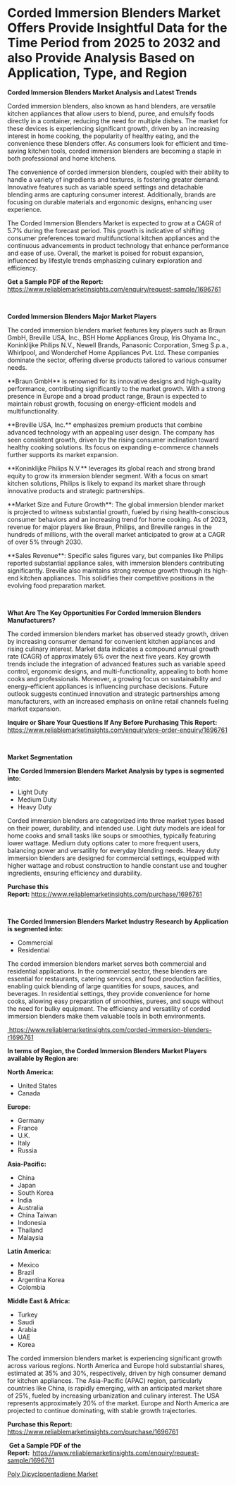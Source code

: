 <p><h1>Corded Immersion Blenders Market Offers Provide Insightful Data for the Time Period from 2025 to 2032 and also Provide Analysis Based on Application, Type, and Region</h1></p><p><strong>Corded Immersion Blenders Market Analysis and Latest Trends</strong></p>
<p><p>Corded immersion blenders, also known as hand blenders, are versatile kitchen appliances that allow users to blend, puree, and emulsify foods directly in a container, reducing the need for multiple dishes. The market for these devices is experiencing significant growth, driven by an increasing interest in home cooking, the popularity of healthy eating, and the convenience these blenders offer. As consumers look for efficient and time-saving kitchen tools, corded immersion blenders are becoming a staple in both professional and home kitchens.</p><p>The convenience of corded immersion blenders, coupled with their ability to handle a variety of ingredients and textures, is fostering greater demand. Innovative features such as variable speed settings and detachable blending arms are capturing consumer interest. Additionally, brands are focusing on durable materials and ergonomic designs, enhancing user experience.</p><p>The Corded Immersion Blenders Market is expected to grow at a CAGR of 5.7% during the forecast period. This growth is indicative of shifting consumer preferences toward multifunctional kitchen appliances and the continuous advancements in product technology that enhance performance and ease of use. Overall, the market is poised for robust expansion, influenced by lifestyle trends emphasizing culinary exploration and efficiency.</p></p>
<p><strong>Get a Sample PDF of the Report:&nbsp;</strong> <a href="https://www.reliablemarketinsights.com/enquiry/request-sample/1696761?utm_campaign=3204&utm_medium=2&utm_source=Github&utm_content=ia&utm_term=27032025&utm_id=corded-immersion-blenders">https://www.reliablemarketinsights.com/enquiry/request-sample/1696761</a></p>
<p>&nbsp;</p>
<p><strong>Corded Immersion Blenders Major Market Players</strong></p>
<p><p>The corded immersion blenders market features key players such as Braun GmbH, Breville USA, Inc., BSH Home Appliances Group, Iris Ohyama Inc., Koninklijke Philips N.V., Newell Brands, Panasonic Corporation, Smeg S.p.a., Whirlpool, and Wonderchef Home Appliances Pvt. Ltd. These companies dominate the sector, offering diverse products tailored to various consumer needs.</p><p>**Braun GmbH** is renowned for its innovative designs and high-quality performance, contributing significantly to the market growth. With a strong presence in Europe and a broad product range, Braun is expected to maintain robust growth, focusing on energy-efficient models and multifunctionality.</p><p>**Breville USA, Inc.** emphasizes premium products that combine advanced technology with an appealing user design. The company has seen consistent growth, driven by the rising consumer inclination toward healthy cooking solutions. Its focus on expanding e-commerce channels further supports its market expansion.</p><p>**Koninklijke Philips N.V.** leverages its global reach and strong brand equity to grow its immersion blender segment. With a focus on smart kitchen solutions, Philips is likely to expand its market share through innovative products and strategic partnerships.</p><p>**Market Size and Future Growth**: The global immersion blender market is projected to witness substantial growth, fueled by rising health-conscious consumer behaviors and an increasing trend for home cooking. As of 2023, revenue for major players like Braun, Philips, and Breville ranges in the hundreds of millions, with the overall market anticipated to grow at a CAGR of over 5% through 2030.</p><p>**Sales Revenue**: Specific sales figures vary, but companies like Philips reported substantial appliance sales, with immersion blenders contributing significantly. Breville also maintains strong revenue growth through its high-end kitchen appliances. This solidifies their competitive positions in the evolving food preparation market.</p></p>
<p>&nbsp;</p>
<p><strong>What Are The Key Opportunities For Corded Immersion Blenders Manufacturers?</strong></p>
<p><p>The corded immersion blenders market has observed steady growth, driven by increasing consumer demand for convenient kitchen appliances and rising culinary interest. Market data indicates a compound annual growth rate (CAGR) of approximately 6% over the next five years. Key growth trends include the integration of advanced features such as variable speed control, ergonomic designs, and multi-functionality, appealing to both home cooks and professionals. Moreover, a growing focus on sustainability and energy-efficient appliances is influencing purchase decisions. Future outlook suggests continued innovation and strategic partnerships among manufacturers, with an increased emphasis on online retail channels fueling market expansion.</p></p>
<p><strong>Inquire or Share Your Questions If Any Before Purchasing This Report:</strong> <a href="https://www.reliablemarketinsights.com/enquiry/pre-order-enquiry/1696761?utm_campaign=3204&utm_medium=2&utm_source=Github&utm_content=ia&utm_term=27032025&utm_id=corded-immersion-blenders">https://www.reliablemarketinsights.com/enquiry/pre-order-enquiry/1696761</a></p>
<p>&nbsp;</p>
<p><strong>Market Segmentation</strong></p>
<p><strong>The Corded Immersion Blenders Market Analysis by types is segmented into:</strong></p>
<p><ul><li>Light Duty</li><li>Medium Duty</li><li>Heavy Duty</li></ul></p>
<p><p>Corded immersion blenders are categorized into three market types based on their power, durability, and intended use. Light duty models are ideal for home cooks and small tasks like soups or smoothies, typically featuring lower wattage. Medium duty options cater to more frequent users, balancing power and versatility for everyday blending needs. Heavy duty immersion blenders are designed for commercial settings, equipped with higher wattage and robust construction to handle constant use and tougher ingredients, ensuring efficiency and durability.</p></p>
<p><strong>Purchase this Report:&nbsp;</strong><a href="https://www.reliablemarketinsights.com/purchase/1696761?utm_campaign=3204&utm_medium=2&utm_source=Github&utm_content=ia&utm_term=27032025&utm_id=corded-immersion-blenders">https://www.reliablemarketinsights.com/purchase/1696761</a></p>
<p>&nbsp;</p>
<p><strong>The Corded Immersion Blenders Market Industry Research by Application is segmented into:</strong></p>
<p><ul><li>Commercial</li><li>Residential</li></ul></p>
<p><p>The corded immersion blenders market serves both commercial and residential applications. In the commercial sector, these blenders are essential for restaurants, catering services, and food production facilities, enabling quick blending of large quantities for soups, sauces, and beverages. In residential settings, they provide convenience for home cooks, allowing easy preparation of smoothies, purees, and soups without the need for bulky equipment. The efficiency and versatility of corded immersion blenders make them valuable tools in both environments.</p></p>
<p><a href="https://www.reliablemarketinsights.com/corded-immersion-blenders-r1696761?utm_campaign=3204&utm_medium=2&utm_source=Github&utm_content=ia&utm_term=27032025&utm_id=corded-immersion-blenders">&nbsp;https://www.reliablemarketinsights.com/corded-immersion-blenders-r1696761</a></p>
<p><strong>In terms of Region, the Corded Immersion Blenders Market Players available by Region are:</strong></p>
<p>
    <p> <strong> North America: </strong>
        <ul>
            <li>United States</li>
            <li>Canada</li>
        </ul>
        </p> 
    <p> <strong> Europe: </strong>
        <ul>
            <li>Germany</li>
            <li>France</li>
            <li>U.K.</li>
            <li>Italy</li>
            <li>Russia</li>
        </ul>
        </p> 
    <p> <strong> Asia-Pacific: </strong>
        <ul>
            <li>China</li>
            <li>Japan</li>
            <li>South Korea</li>
            <li>India</li>
            <li>Australia</li>
            <li>China Taiwan</li>
            <li>Indonesia</li>
            <li>Thailand</li>
            <li>Malaysia</li>
        </ul>
        </p> 
    <p> <strong> Latin America: </strong>
        <ul>
            <li>Mexico</li>
            <li>Brazil</li>
            <li>Argentina Korea</li>
            <li>Colombia</li>
        </ul>
        </p> 
    <p> <strong> Middle East & Africa: </strong>
        <ul>
            <li>Turkey</li>
            <li>Saudi</li>
            <li>Arabia</li>
            <li>UAE</li>
            <li>Korea</li>
        </ul>
    </p>
    </p>
<p><p>The corded immersion blenders market is experiencing significant growth across various regions. North America and Europe hold substantial shares, estimated at 35% and 30%, respectively, driven by high consumer demand for kitchen appliances. The Asia-Pacific (APAC) region, particularly countries like China, is rapidly emerging, with an anticipated market share of 25%, fueled by increasing urbanization and culinary interest. The USA represents approximately 20% of the market. Europe and North America are projected to continue dominating, with stable growth trajectories.</p></p>
<p><strong>Purchase this Report: </strong><a href="https://www.reliablemarketinsights.com/purchase/1696761?utm_campaign=3204&utm_medium=2&utm_source=Github&utm_content=ia&utm_term=27032025&utm_id=corded-immersion-blenders">https://www.reliablemarketinsights.com/purchase/1696761</a></p>
<p>&nbsp;<strong>Get a Sample PDF of the Report:&nbsp;&nbsp;</strong><a href="https://www.reliablemarketinsights.com/enquiry/request-sample/1696761?utm_campaign=3204&utm_medium=2&utm_source=Github&utm_content=ia&utm_term=27032025&utm_id=corded-immersion-blenders">https://www.reliablemarketinsights.com/enquiry/request-sample/1696761</a></p>
<p><strong></strong></p>
<p><p><a href="https://github.com/jolinolooman/Market-Research-Report-List-1/blob/main/poly-dicyclopentadiene-market.md?utm_campaign=3204&utm_medium=2&utm_source=Github&utm_content=ia&utm_term=27032025&utm_id=corded-immersion-blenders">Poly Dicyclopentadiene Market</a></p></p>